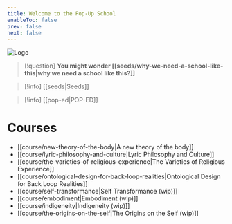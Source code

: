 ```yaml
---
title: Welcome to the Pop-Up School
enableToc: false
prev: false
next: false
---
```


<img src="/static/logo.png" alt="Logo" />

> [!question]
> **You might wonder [[seeds/why-we-need-a-school-like-this|why we need a school like this?]]**

> [!info] [[seeds|Seeds]]

> [!info] [[pop-ed|POP-ED]]

# Courses

- [[course/new-theory-of-the-body|A new theory of the body]]
- [[course/lyric-philosophy-and-culture|Lyric Philosophy and Culture]]
- [[course/the-varieties-of-religious-experience|The Varieties of Religious Experience]]
- [[course/ontological-design-for-back-loop-realities|Ontological Design for Back Loop Realities]]
- [[course/self-transformance|Self Transformance (wip)]]
- [[course/embodiment|Embodiment (wip)]]
- [[course/indigeneity|Indigeneity (wip)]]
- [[course/the-origins-on-the-self|The Origins on the Self (wip)]]
